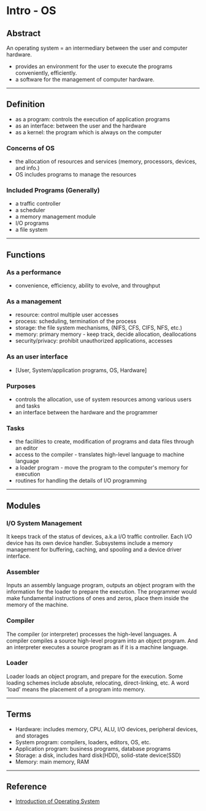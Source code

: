 # Intro - OS

## Abstract

An operating system = an intermediary between the user and computer hardware. 

- provides an environment for the user to execute the programs conveniently, efficiently. 
- a software for the management of computer hardware. 

---

## Definition

- as a program: controls the execution of application programs
- as an interface: between the user and the hardware
- as a kernel: the program which is always on the computer

### Concerns of OS

- the allocation of resources and services (memory, processors, devices, and info.)
- OS includes programs to manage the resources

### Included Programs (Generally)

- a traffic controller
- a scheduler
- a memory management module
- I/O programs
- a file system

---

## Functions

### As a performance 

- convenience, efficiency, ability to evolve, and throughput

### As a management

- resource: control multiple user accesses
- process: scheduling, termination of the process
- storage: the file system mechanisms, (NIFS, CFS, CIFS, NFS, etc.)
- memory: primary memory - keep track, decide allocation, deallocations
- security/privacy: prohibit unauthorized applications, accesses

### As an user interface 

- [User, System/application programs, OS, Hardware]

### Purposes

- controls the allocation, use of system resources among various users and tasks
- an interface between the hardware and the programmer

### Tasks

- the facilities to create, modification of programs and data files through an editor
- access to the compiler - translates high-level language to machine language
- a loader program - move the program to the computer's memory for execution
- routines for handling the details of I/O programming

---

## Modules

### I/O System Management

It keeps track of the status of devices, a.k.a I/O traffic controller. Each I/O device has its own device handler. Subsystems include a memory management for buffering, caching, and spooling and a device driver interface. 

### Assembler

Inputs an assembly language program, outputs an object program with the information for the loader to prepare the execution. The programmer would make fundamental instructions of ones and zeros, place them inside the memory of the machine. 

### Compiler

The compiler (or interpreter) processes the high-level languages. A compiler compiles a source high-level program into an object program. And an interpreter executes a source program as if it is a machine language. 

### Loader

Loader loads an object program, and prepare for the execution. Some loading schemes include absolute, relocating, direct-linking, etc. A word 'load' means the placement of a program into memory. 

---

## Terms

- Hardware: includes memory, CPU, ALU, I/O devices, peripheral devices, and storages
- System program: compilers, loaders, editors, OS, etc. 
- Application program: business programs, database programs
- Storage: a disk, includes hard disk(HDD), solid-state device(SSD)
- Memory: main memory, RAM

---

## Reference

- [Introduction of Operating System](https://www.geeksforgeeks.org/introduction-of-operating-system-set-1/)

